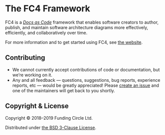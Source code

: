 # The FC4 Framework

FC4 is a [_Docs as Code_][docs-as-code] framework that enables software creators to author, publish,
and maintain software architecture diagrams more effectively, efficiently, and collaboratively over
time.

For more information and to get started using FC4, see [the website][website].

## Contributing

* We cannot currently accept contributions of code or documentation, but we’re working on it.
* Any and all feedback — questions, suggestions, bug reports, experience reports, etc — would be greatly appreciated! Please [create an issue](https://github.com/FundingCircle/fc4-framework/issues/new) and one of the maintainers will get back to you shortly.

## Copyright & License

Copyright © 2018–2019 Funding Circle Ltd.

Distributed under [the BSD 3-Clause License](LICENSE).

[docs-as-code]: https://www.writethedocs.org/guide/docs-as-code/
[website]: https://fundingcircle.github.io/fc4-framework/
